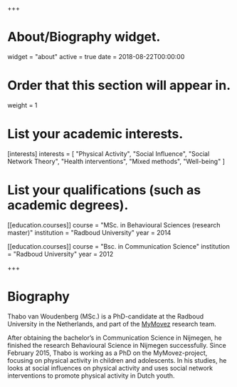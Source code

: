 +++
# About/Biography widget.
widget = "about"
active = true
date = 2018-08-22T00:00:00

# Order that this section will appear in.
weight = 1

# List your academic interests.
[interests]
  interests = [
    "Physical Activity",
    "Social Influence",
    "Social Network Theory",
    "Health interventions",
    "Mixed methods",
    "Well-being"
  ]

# List your qualifications (such as academic degrees).
[[education.courses]]
  course = "MSc. in Behavioural Sciences (research master)"
  institution = "Radboud University"
  year = 2014

[[education.courses]]
  course = "Bsc. in Communication Science"
  institution = "Radboud University"
  year = 2012


 
+++

# Biography

Thabo van Woudenberg (MSc.) is a PhD-candidate at the Radboud University in the Netherlands, and part of the [MyMovez](http://www.mymovez.eu) research team.

After obtaining the bachelor’s in Communication Science in Nijmegen, he finished the research Behavioural Science in Nijmegen successfully. Since February 2015, Thabo is working as a PhD on the MyMovez-project, focusing on physical activity in children and adolescents. In his studies, he looks at social influences on physical activity and uses social network interventions to promote physical activity in Dutch youth.
 
